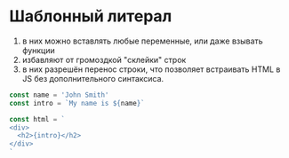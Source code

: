 # Шаблонный литерал
1. в них можно вставлять любые переменные, или даже взывать функции
2. избавляют от громоздкой "склейки" строк
3. в них разрешён перенос строки, что позволяет встраивать HTML в JS без дополнительного синтаксиса.

```js
const name = 'John Smith'
const intro = `My name is ${name}`

const html = `
<div>
  <h2>{intro}</h2>
</div>
` 
```
